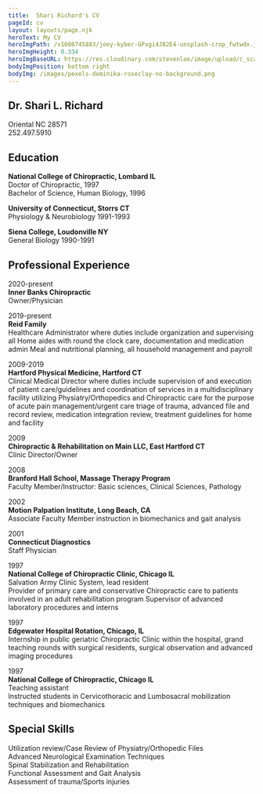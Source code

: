 ```yaml
---
title:  Shari Richard's CV
pageId: cv
layout: layouts/page.njk
heroText: My CV
heroImgPath: /v1608745883/joey-kyber-GPxgi4J82E4-unsplash-crop_fwtwdx.jpg
heroImgHeight: 0.334
heroImgBaseURL: https://res.cloudinary.com/stevenloe/image/upload/c_scale,e_sharpen:100,q_44,
bodyImgPosition: bottom right
bodyImg: /images/pexels-dominika-roseclay-no-background.png
---
```


<h2 class="no-margin"> Dr. Shari L. Richard</h2>

Oriental NC 28571   
252.497.5910

## Education

**National College of Chiropractic, Lombard IL**   
Doctor of Chiropractic, 1997   
Bachelor of Science, Human Biology, 1996

**University of Connecticut, Storrs CT**   
Physiology & Neurobiology 1991-1993

**Siena College, Loudonville NY**   
General Biology 1990-1991

## Professional Experience

2020-present   
**Inner Banks Chiropractic**   
Owner/Physician 

2019-present   
**Reid Family**  
Healthcare Administrator where duties include organization and supervising all
		  Home aides with round the clock care, documentation and medication admin
		  Meal and nutritional planning, all household management and payroll

2009-2019   
 **Hartford Physical Medicine, Hartford CT**   
Clinical Medical Director where duties include supervision of and execution of patient care/guidelines and coordination of services in a multidisciplinary facility utilizing      Physiatry/Orthopedics and Chiropractic care for the purpose of acute pain management/urgent care triage of trauma, advanced file and record review, medication integration review, treatment guidelines for home and facility

2009   
**Chiropractic & Rehabilitation on Main LLC, East Hartford CT**   
Clinic Director/Owner

2008   
**Branford Hall School, Massage Therapy Program**   
Faculty Member/Instructor: Basic sciences, Clinical Sciences, Pathology

2002  
**Motion Palpation Institute, Long Beach, CA**   
Associate Faculty Member instruction in biomechanics and gait analysis

2001   
**Connecticut Diagnostics**    
Staff Physician

1997   
**National College of Chiropractic Clinic, Chicago IL**   
Salvation Army Clinic System, lead resident   
Provider of primary care and conservative Chiropractic care to patients involved in an adult rehabilitation program
Supervisor of advanced laboratory procedures and interns

1997   
**Edgewater Hospital Rotation, Chicago, IL**    
Internship in public geriatric Chiropractic Clinic within the hospital, grand teaching rounds with surgical residents, surgical observation and advanced imaging procedures

1997   
**National College of Chiropractic, Chicago IL**   
Teaching assistant   
Instructed students in Cervicothoracic and Lumbosacral mobilization techniques and biomechanics

## Special Skills
Utilization review/Case Review of Physiatry/Orthopedic Files   
Advanced Neurological Examination Techniques   
Spinal Stabilization and Rehabilitation   
Functional Assessment and Gait Analysis   
Assessment of trauma/Sports injuries